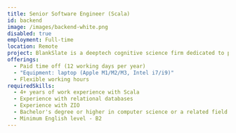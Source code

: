 ```yaml
---
title: Senior Software Engineer (Scala)
id: backend
image: /images/backend-white.png
disabled: true
employment: Full-time
location: Remote
project: BlankSlate is a deeptech cognitive science firm dedicated to pushing the limits of the human brain.
offerings:
  - Paid time off (12 working days per year)
  - "Equipment: laptop (Apple M1/M2/M3, Intel i7/i9)"
  - Flexible working hours
requiredSkills:
  - 4+ years of work experience with Scala
  - Experience with relational databases
  - Experience with ZIO
  - Bachelor's degree or higher in computer science or a related field
  - Minimum English level - B2
---
```


